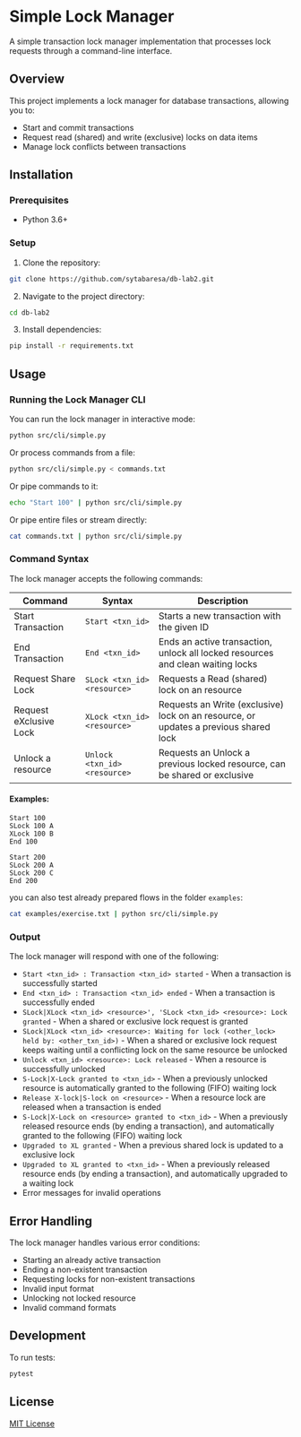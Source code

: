 # Simple Lock Manager

A simple transaction lock manager implementation that processes lock requests through a command-line interface.

## Overview

This project implements a lock manager for database transactions, allowing you to:

- Start and commit transactions
- Request read (shared) and write (exclusive) locks on data items
- Manage lock conflicts between transactions

## Installation

### Prerequisites

- Python 3.6+

### Setup

1. Clone the repository:

```bash
git clone https://github.com/sytabaresa/db-lab2.git
```

2. Navigate to the project directory:

```bash
cd db-lab2
```

3. Install dependencies:

```bash
pip install -r requirements.txt
```

## Usage

### Running the Lock Manager CLI

You can run the lock manager in interactive mode:

```bash
python src/cli/simple.py
```

Or process commands from a file:

```bash
python src/cli/simple.py < commands.txt
```

Or pipe commands to it:

```bash
echo "Start 100" | python src/cli/simple.py
```

Or pipe entire files or stream directly:

```bash
cat commands.txt | python src/cli/simple.py
```

### Command Syntax

The lock manager accepts the following commands:

| Command                | Syntax                       | Description                                                                          |
| ---------------------- | ---------------------------- | ------------------------------------------------------------------------------------ |
| Start Transaction      | `Start <txn_id>`             | Starts a new transaction with the given ID                                           |
| End Transaction        | `End <txn_id>`               | Ends an active transaction, unlock all locked resources and clean waiting locks      |
| Request Share Lock     | `SLock <txn_id> <resource>`  | Requests a Read (shared) lock on an resource                                         |
| Request eXclusive Lock | `XLock <txn_id> <resource>`  | Requests an Write (exclusive) lock on an resource, or updates a previous shared lock |
| Unlock a resource      | `Unlock <txn_id> <resource>` | Requests an Unlock a previous locked resource, can be shared or exclusive            |

#### Examples:

```
Start 100
SLock 100 A
XLock 100 B
End 100

Start 200
SLock 200 A
SLock 200 C
End 200
```

you can also test already prepared flows in the folder `examples`:

```bash
cat examples/exercise.txt | python src/cli/simple.py
```

### Output

The lock manager will respond with one of the following:

- `Start <txn_id> : Transaction <txn_id> started` - When a transaction is successfully started
- `End <txn_id> : Transaction <txn_id> ended` - When a transaction is successfully ended
- `SLock|XLock <txn_id> <resource>', 'SLock <txn_id> <resource>: Lock granted` - When a shared or exclusive lock request is granted
- `SLock|XLock <txn_id> <resource>: Waiting for lock (<other_lock> held by: <other_txn_id>)` - When a shared or exclusive lock request keeps waiting until a conflicting lock on the same resource be unlocked
- `Unlock <txn_id> <resource>: Lock released` - When a resource is successfully unlocked
- `S-Lock|X-Lock granted to <txn_id>` - When a previously unlocked resource is automatically granted to the following (FIFO) waiting lock
- `Release X-lock|S-lock on <resource>` - When a resource lock are released when a transaction is ended
- `S-Lock|X-Lock on <resource> granted to <txn_id>` - When a previously released resource ends (by ending a transaction), and automatically granted to the following (FIFO) waiting lock
- `Upgraded to XL granted` - When a previous shared lock is updated to a exclusive lock
- `Upgraded to XL granted to <txn_id>` - When a previously released resource ends (by ending a transaction), and automatically upgraded to a waiting lock
- Error messages for invalid operations

## Error Handling

The lock manager handles various error conditions:

- Starting an already active transaction
- Ending a non-existent transaction
- Requesting locks for non-existent transactions
- Invalid input format
- Unlocking not locked resource
- Invalid command formats

## Development

To run tests:

```bash
pytest
```

## License

[MIT License](LICENSE)
